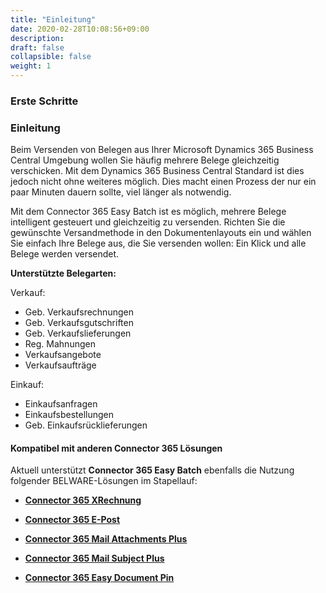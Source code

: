 ```yaml
---
title: "Einleitung"
date: 2020-02-28T10:08:56+09:00
description: 
draft: false
collapsible: false
weight: 1
---
```

### Erste Schritte

### Einleitung

Beim Versenden von Belegen aus Ihrer Microsoft Dynamics 365 Business Central Umgebung wollen Sie häufig mehrere Belege gleichzeitig verschicken. Mit dem Dynamics 365 Business Central Standard ist dies jedoch nicht ohne weiteres möglich. Dies macht einen Prozess der nur ein paar Minuten dauern sollte, viel länger als notwendig.

Mit dem Connector 365 Easy Batch ist es möglich, mehrere Belege intelligent gesteuert und gleichzeitig zu versenden. Richten Sie die gewünschte Versandmethode in den Dokumentenlayouts ein und wählen Sie einfach Ihre Belege aus, die Sie versenden wollen:  Ein Klick und alle Belege werden versendet.

**Unterstützte Belegarten:**

Verkauf:
- Geb. Verkaufsrechnungen
- Geb. Verkaufsgutschriften
- Geb. Verkaufslieferungen
- Reg. Mahnungen
- Verkaufsangebote
- Verkaufsaufträge

Einkauf:
- Einkaufsanfragen
- Einkaufsbestellungen
- Geb. Einkaufsrücklieferungen

#### Kompatibel mit anderen Connector 365 Lösungen

Aktuell unterstützt **Connector 365 Easy Batch** ebenfalls die Nutzung folgender BELWARE-Lösungen im Stapellauf:
 - [**Connector 365 XRechnung**](/de-de/apps/xrechnung/)

 - [**Connector 365 E-Post**](/de-de/apps/e-post)

 - [**Connector 365 Mail Attachments Plus**](/de-de/apps/mail-attachments-plus)

 - [**Connector 365 Mail Subject Plus**](/de-de/apps/mail-subject-plus)

 - [**Connector 365 Easy Document Pin**](/de-de/apps/easy-document-pin)